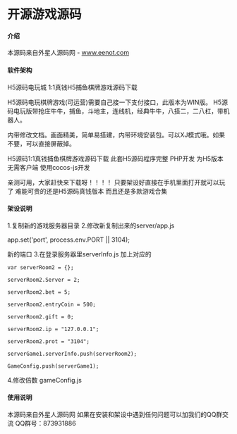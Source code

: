 # 开源游戏源码

#### 介绍
本源码来自外星人源码网 - www.eenot.com

#### 软件架构

H5源码电玩城 1:1真钱H5捕鱼棋牌游戏源码下载

H5源码电玩棋牌游戏(可运营)需要自己接一下支付接口，此版本为WIN版。
H5源码电玩版带抢庄牛牛，捕鱼，斗地主，连线机，经典牛牛，八搭二，二八杠，带机器人。

内带修改文档。画面精美，简单易搭建，内带环境安装包。可以XJ模式哦。如果不要，可以直接屏蔽掉。

H5源码1:1真钱捕鱼棋牌游戏源码下载
此套H5源码程序完整 PHP开发 为H5版本 无需客户端 使用cocos-js开发

亲测可用，大家赶快来下载呀！！！！
只要架设好直接在手机里面打开就可以玩了 难能可贵的还是H5源码真钱版本 而且还是多款游戏合集

#### 架设说明
1.复制新的游戏服务器目录
2.修改新复制出来的server/app.js

app.set('port', process.env.PORT || 3104);

新的端口
3.在登录服务器里serverInfo.js 加上对应的

```
var serverRoom2 = {};

serverRoom2.Server = 2;

serverRoom2.bet = 5;

serverRoom2.entryCoin = 500;

serverRoom2.gift = 0;

serverRoom2.ip = "127.0.0.1";

serverRoom2.prot = "3104";	
	
serverGame1.serverInfo.push(serverRoom2);

GameConfig.push(serverGame1);
```

4.修改倍数
gameConfig.js


#### 使用说明

本源码来自外星人源码网 如果在安装和架设中遇到任何问题可以加我们的QQ群交流  QQ群号：873931886

